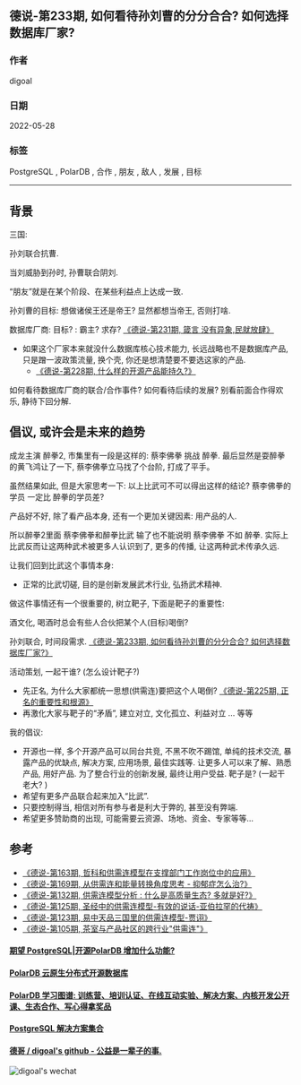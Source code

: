 ## 德说-第233期, 如何看待孙刘曹的分分合合? 如何选择数据库厂家?    
                                                  
### 作者                                                  
digoal                                                  
                                                  
### 日期                                                  
2022-05-28                                       
                                                  
### 标签                                                  
PostgreSQL , PolarDB , 合作 , 朋友 , 敌人 , 发展 , 目标                                      
                                                  
----                                    
                                                  
## 背景     
三国:   
  
孙刘联合抗曹.   
  
当刘威胁到孙时, 孙曹联合阴刘.   
  
“朋友”就是在某个阶段、在某些利益点上达成一致.   
  
孙刘曹的目标: 想做诸侯王还是帝王? 显然都想当帝王, 否则打啥.    
  
数据库厂商: 目标? : 霸主? 求存?    [《德说-第231期, 箴言 没有异象,民就放肆》](../202305/20230528_01.md)  
- 如果这个厂家本来就没什么数据库核心技术能力, 长远战略也不是数据库产品, 只是蹭一波政策流量, 换个壳, 你还是想清楚要不要选这家的产品.  
    - [《德说-第228期, 什么样的开源产品能持久?》](../202305/20230513_02.md)  
  
如何看待数据库厂商的联合/合作事件? 如何看待后续的发展? 别看前面合作得欢乐, 静待下回分解.    
   
## 倡议, 或许会是未来的趋势
成龙主演 醉拳2, 市集里有一段是这样的: 蔡李佛拳 挑战 醉拳.  最后显然是耍醉拳的黄飞鸿让了一下, 蔡李佛拳立马找了个台阶, 打成了平手。  
  
虽然结果如此, 但是大家思考一下: 以上比武可不可以得出这样的结论? 蔡李佛拳的学员 一定比 醉拳的学员差?    
  
产品好不好, 除了看产品本身, 还有一个更加关键因素: 用产品的人.    
  
所以醉拳2里面 蔡李佛拳和醉拳比武 输了也不能说明 蔡李佛拳 不如 醉拳.   实际上比武反而让这两种武术被更多人认识到了, 更多的传播, 让这两种武术传承久远.    
  
让我们回到比武这个事情本身:    
- 正常的比武切磋, 目的是创新发展武术行业, 弘扬武术精神.    
  
做这件事情还有一个很重要的, 树立靶子, 下面是靶子的重要性:   
  
酒文化, 喝酒时总会有些人合伙把某个人(目标)喝倒?     
  
孙刘联合, 时间段需求.     [《德说-第233期, 如何看待孙刘曹的分分合合? 如何选择数据库厂家?》](../202305/20230528_03.md)    
  
活动策划, 一起干谁? (怎么设计靶子?)      
- 先正名, 为什么大家都统一思想(供需连)要把这个人喝倒? [《德说-第225期, 正名的重要性和根源》](../202305/20230507_01.md)     
- 再激化大家与靶子的“矛盾”, 建立对立, 文化孤立、利益对立 ... 等等     
  
  
我的倡议:    
- 开源也一样, 多个开源产品可以同台共竞, 不黑不吹不踢馆, 单纯的技术交流, 暴露产品的优缺点, 解决方案, 应用场景, 最佳实践等. 让更多人可以来了解、熟悉产品, 用好产品. 为了整合行业的创新发展, 最终让用户受益.  靶子是? (一起干老大? )   
- 希望有更多产品联合起来加入“比武”.     
- 只要控制得当, 相信对所有参与者是利大于弊的, 甚至没有弊端.    
- 希望更多赞助商的出现, 可能需要云资源、场地、资金、专家等等...    
  
  
  
## 参考
- [《德说-第163期, 哲科和供需连模型在支撑部门工作岗位中的应用》](../202210/20221022_02.md)      
- [《德说-第169期, 从供需连和能量转换角度思考 - 抑郁症怎么治?》](../202211/20221111_03.md)      
- [《德说-第132期, 供需连模型分析 : 什么是高质量生态? 多就是好?》](../202209/20220903_02.md)      
- [《德说-第125期, 圣经中的供需连模型-有效的说话-亚伯拉罕的代祷》](../202208/20220819_02.md)      
- [《德说-第123期, 易中天品三国里的供需连模型-贾诩》](../202208/20220812_01.md)      
- [《德说-第105期, 茶室与产品社区的跨行业"供需连"》](../202206/20220617_01.md)      
    
  
#### [期望 PostgreSQL|开源PolarDB 增加什么功能?](https://github.com/digoal/blog/issues/76 "269ac3d1c492e938c0191101c7238216")
  
  
#### [PolarDB 云原生分布式开源数据库](https://github.com/ApsaraDB "57258f76c37864c6e6d23383d05714ea")
  
  
#### [PolarDB 学习图谱: 训练营、培训认证、在线互动实验、解决方案、内核开发公开课、生态合作、写心得拿奖品](https://www.aliyun.com/database/openpolardb/activity "8642f60e04ed0c814bf9cb9677976bd4")
  
  
#### [PostgreSQL 解决方案集合](../201706/20170601_02.md "40cff096e9ed7122c512b35d8561d9c8")
  
  
#### [德哥 / digoal's github - 公益是一辈子的事.](https://github.com/digoal/blog/blob/master/README.md "22709685feb7cab07d30f30387f0a9ae")
  
  
![digoal's wechat](../pic/digoal_weixin.jpg "f7ad92eeba24523fd47a6e1a0e691b59")
  
